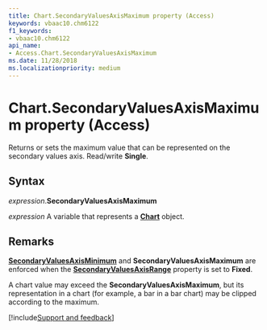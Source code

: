 ```yaml
---
title: Chart.SecondaryValuesAxisMaximum property (Access)
keywords: vbaac10.chm6122
f1_keywords:
- vbaac10.chm6122
api_name:
- Access.Chart.SecondaryValuesAxisMaximum
ms.date: 11/28/2018
ms.localizationpriority: medium
---
```



# Chart.SecondaryValuesAxisMaximum property (Access)

Returns or sets the maximum value that can be represented on the secondary values axis. Read/write **Single**.


## Syntax

_expression_.**SecondaryValuesAxisMaximum**

_expression_ A variable that represents a **[Chart](Access.Chart.md)** object.


## Remarks

**[SecondaryValuesAxisMinimum](Access.Chart.SecondaryValuesAxisMinimum.md)** and **SecondaryValuesAxisMaximum** are enforced when the **[SecondaryValuesAxisRange](Access.Chart.SecondaryValuesAxisRange.md)** property is set to **Fixed**.

A chart value may exceed the **SecondaryValuesAxisMaximum**, but its representation in a chart (for example, a bar in a bar chart) may be clipped according to the maximum.

[!include[Support and feedback](~/includes/feedback-boilerplate.md)]